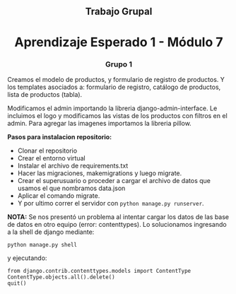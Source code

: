 
<h2 align="center">Trabajo Grupal</h2>
<h1 align="center">Aprendizaje Esperado 1 - Módulo 7</h1>
<h3 align="center">Grupo 1</h3>

Creamos el modelo de productos, y formulario de registro de productos. Y los templates asociados a: formulario de registro, catálogo de productos,
lista de productos (tabla). 

Modificamos el admin importando la libreria django-admin-interface. Le incluimos el logo y modificamos las vistas de los productos con filtros en el admin.
Para agregar las imagenes importamos la libreria pillow.

**Pasos para instalacion repositorio:**

- Clonar el repositorio
- Crear el entorno virtual
- Instalar el archivo de requirements.txt
- Hacer las migraciones, makemigrations y luego migrate.
- Crear el superusuario o proceder a cargar el archivo de datos que usamos el que nombramos data.json
- Aplicar el comando migrate.
- Y por ultimo correr el servidor con ```python manage.py runserver```.

**NOTA:** Se nos presentó un problema al intentar cargar los datos de las base de datos en otro equipo (error: contenttypes). Lo solucionamos ingresando a la shell
de django mediante:

```
python manage.py shell
```

y ejecutando:

```
from django.contrib.contenttypes.models import ContentType
ContentType.objects.all().delete()
quit()
```
